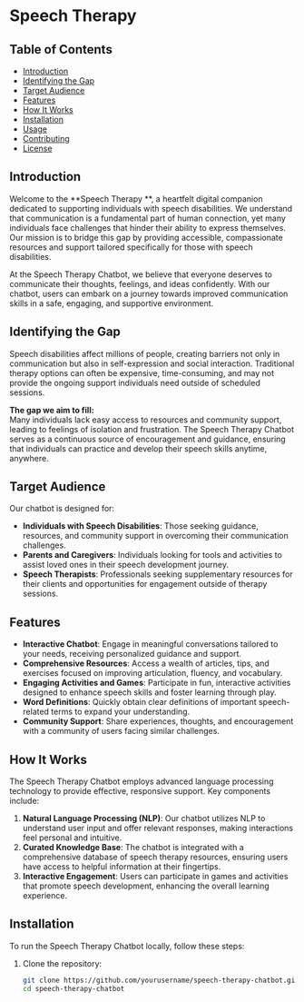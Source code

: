 # Speech Therapy



## Table of Contents
- [Introduction](#introduction)
- [Identifying the Gap](#identifying-the-gap)
- [Target Audience](#target-audience)
- [Features](#features)
- [How It Works](#how-it-works)
- [Installation](#installation)
- [Usage](#usage)
- [Contributing](#contributing)
- [License](#license)

## Introduction

Welcome to the **Speech Therapy **, a heartfelt digital companion dedicated to supporting individuals with speech disabilities. We understand that communication is a fundamental part of human connection, yet many individuals face challenges that hinder their ability to express themselves. Our mission is to bridge this gap by providing accessible, compassionate resources and support tailored specifically for those with speech disabilities.

At the Speech Therapy Chatbot, we believe that everyone deserves to communicate their thoughts, feelings, and ideas confidently. With our chatbot, users can embark on a journey towards improved communication skills in a safe, engaging, and supportive environment.

## Identifying the Gap

Speech disabilities affect millions of people, creating barriers not only in communication but also in self-expression and social interaction. Traditional therapy options can often be expensive, time-consuming, and may not provide the ongoing support individuals need outside of scheduled sessions. 

**The gap we aim to fill:**  
Many individuals lack easy access to resources and community support, leading to feelings of isolation and frustration. The Speech Therapy Chatbot serves as a continuous source of encouragement and guidance, ensuring that individuals can practice and develop their speech skills anytime, anywhere.

## Target Audience

Our chatbot is designed for:
- **Individuals with Speech Disabilities**: Those seeking guidance, resources, and community support in overcoming their communication challenges.
- **Parents and Caregivers**: Individuals looking for tools and activities to assist loved ones in their speech development journey.
- **Speech Therapists**: Professionals seeking supplementary resources for their clients and opportunities for engagement outside of therapy sessions.

## Features

- **Interactive Chatbot**: Engage in meaningful conversations tailored to your needs, receiving personalized guidance and support.
- **Comprehensive Resources**: Access a wealth of articles, tips, and exercises focused on improving articulation, fluency, and vocabulary.
- **Engaging Activities and Games**: Participate in fun, interactive activities designed to enhance speech skills and foster learning through play.
- **Word Definitions**: Quickly obtain clear definitions of important speech-related terms to expand your understanding.
- **Community Support**: Share experiences, thoughts, and encouragement with a community of users facing similar challenges.

## How It Works

The Speech Therapy Chatbot employs advanced language processing technology to provide effective, responsive support. Key components include:

1. **Natural Language Processing (NLP)**: Our chatbot utilizes NLP to understand user input and offer relevant responses, making interactions feel personal and intuitive.
2. **Curated Knowledge Base**: The chatbot is integrated with a comprehensive database of speech therapy resources, ensuring users have access to helpful information at their fingertips.
3. **Interactive Engagement**: Users can participate in games and activities that promote speech development, enhancing the overall learning experience.

## Installation

To run the Speech Therapy Chatbot locally, follow these steps:

1. Clone the repository:
   ```bash
   git clone https://github.com/yourusername/speech-therapy-chatbot.git
   cd speech-therapy-chatbot
